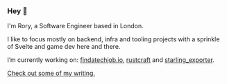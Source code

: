 ### Hey 👋

I'm Rory, a Software Engineer based in London.

I like to focus mostly on backend, infra and tooling projects with a sprinkle of Svelte and game dev here and there.

I’m currently working on: [findatechjob.io](https://findatechjob.io), [rustcraft](https://github.com/rornic/rustcraft) and [starling_exporter](https://github.com/rornic/starling_exporter).

[Check out some of my writing.](https://rornic.com/)

<!--
**rornic/rornic** is a ✨ _special_ ✨ repository because its `README.md` (this file) appears on your GitHub profile.

Here are some ideas to get you started:

- 🔭 I’m currently working on ...
- 🌱 I’m currently learning ...
- 👯 I’m looking to collaborate on ...
- 🤔 I’m looking for help with ...
- 💬 Ask me about ...
- 📫 How to reach me: ...
- 😄 Pronouns: ...
- ⚡ Fun fact: ...
-->
